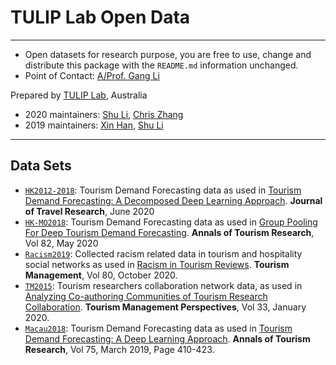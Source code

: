 # TULIP Lab Open Data  

---
- Open datasets for research purpose, you are free to use, change and distribute this package with the `README.md` information unchanged.
- Point of Contact: [A/Prof. Gang Li](https://github.com/tuliplab) 

Prepared by [TULIP Lab](http://www.tulip.org.au), Australia

- 2020 maintainers: [Shu Li](https://github.com/lishusmile), [Chris Zhang](https://github.com/chriszhangpodo) 
- 2019 maintainers: [Xin Han](https://github.com/xhan97), [Shu Li](https://github.com/lishusmile)

---

## Data Sets

* [`HK2012-2018`](HK2012-2018): Tourism Demand Forecasting data as used in [Tourism Demand Forecasting: A Decomposed Deep Learning Approach](https://doi.org/10.1177/0047287520919522). **Journal of Travel Research**, June 2020
* [`HK-MO2018`](HK-MO2018): Tourism Demand Forecasting data as used in [Group Pooling For Deep Tourism Demand Forecasting](https://doi.org/10.1016/j.annals.2020.102899). **Annals of Tourism Research**, Vol 82, May 2020
* [`Racism2019`](Racism2019): Collected racism related data in tourism and hospitality social networks as used in [Racism in Tourism Reviews](https://doi.org/10.1016/j.tourman.2020.104100). **Tourism Management**, Vol 80, October 2020.
* [`TM2015`](TM2015): Tourism researchers collaboration network data, as used in [Analyzing Co-authoring Communities of Tourism Research Collaboration](https://doi.org/10.1016/j.tmp.2019.100607). **Tourism Management Perspectives**, Vol 33, January 2020.
* [`Macau2018`](Macau2018): Tourism Demand Forecasting data as used in [Tourism Demand Forecasting: A Deep Learning Approach](https://doi.org/10.1016/j.annals.2019.01.014). **Annals of Tourism Research**, Vol 75, March 2019, Page 410-423.
